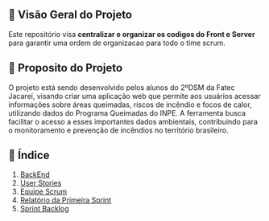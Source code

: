 ## 🌟 Visão Geral do Projeto
 
Este repositório visa **centralizar e organizar os codigos do Front e Server** para garantir uma ordem de organizacao para todo o time scrum.

## 🚀 Proposito do Projeto

O projeto está sendo desenvolvido pelos alunos do 2ºDSM da Fatec Jacareí, visando criar uma aplicação web que permite aos usuários acessar informações sobre áreas queimadas, riscos de incêndio e focos de calor, utilizando dados do Programa Queimadas do INPE. A ferramenta busca facilitar o acesso a esses importantes dados ambientais, contribuindo para o monitoramento e prevenção de incêndios no território brasileiro.
 
## 📂 Índice
 
1. [BackEnd](BackEnd.md)
2. [User Stories](user-stories.md)
3. [Equipe Scrum](equipe-scrum.md)
4. [Relatório da Primeira Sprint](relatorio-primeira-sprint.md)
5. [Sprint Backlog](sprint-backlog.md)
 
